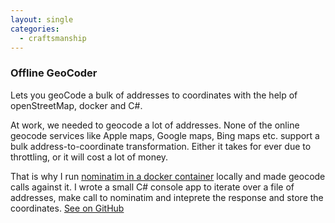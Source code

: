 ```yaml
---
layout: single
categories:
  - craftsmanship
---
```


### Offline GeoCoder
Lets you geoCode a bulk of addresses to coordinates with the help of openStreetMap, docker and C#.

At work, we needed to geocode a lot of addresses. None of the online geocode services like Apple maps, Google maps, Bing maps etc. support a bulk address-to-coordinate transformation.
Either it takes for ever due to throttling, or it will cost a lot of money.

That is why I run [nominatim in a docker container](https://github.com/mediagis/nominatim-docker) locally and made geocode calls against it. 
I wrote a small C# console app to iterate over a file of addresses, make call to nominatim and inteprete the response and store the coordinates.
[See on GitHub](https://github.com/joelnewcom/geocodeLocal)